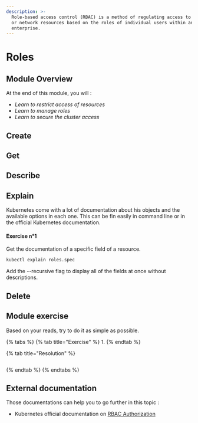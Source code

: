 ```yaml
---
description: >-
  Role-based access control (RBAC) is a method of regulating access to computer
  or network resources based on the roles of individual users within an
  enterprise.
---
```


# Roles

## Module Overview

At the end of this module, you will :

* _Learn to restrict access of resources_
* _Learn to manage roles_
* _Learn to secure the cluster access_

## Create

## Get

## Describe

## Explain

Kubernetes come with a lot of documentation about his objects and the available options in each one. This can be fin easily in command line or in the official Kubernetes documentation.

#### Exercise n°1

Get the documentation of a specific field of a resource.

```bash
kubectl explain roles.spec
```

Add the --recursive flag to display all of the fields at once without descriptions.

## Delete

## Module exercise

Based on your reads, try to do it as simple as possible.

{% tabs %}
{% tab title="Exercise" %}
1.
{% endtab %}

{% tab title="Resolution" %}
```bash

```
{% endtab %}
{% endtabs %}

## External documentation

Those documentations can help you to go further in this topic :

* Kubernetes official documentation on [RBAC Authorization](https://kubernetes.io/docs/reference/access-authn-authz/rbac/)
